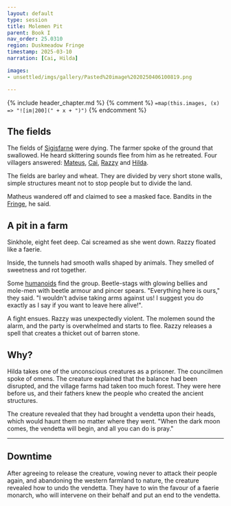 ```yaml
---
layout: default
type: session
title: Molemen Pit
parent: Book I
nav_order: 25.0310
region: Duskmeadow Fringe
timestamp: 2025-03-10
narration: [Cai, Hilda]

images:
- unsettled/imgs/gallery/Pasted%20image%2020250406100819.png

---
```


{% include header_chapter.md %}
{% comment %}
`=map(this.images, (x) => "![im|200](" + x + ")")`
{% endcomment %}

## The fields

The fields of [Sigisfarne](unsettled/directory/Sigisfarne/index.md) were dying.
The farmer spoke of the ground that swallowed.
He heard skittering sounds flee from him as he retreated.
Four villagers answered: [Mateus](unsettled/directory/Sigisfarne/Mateus.md), [Cai](unsettled/directory/Sigisfarne/Cai.md), [Razzy](unsettled/directory/Sigisfarne/Razvan.md) and [Hilda](unsettled/directory/Sigisfarne/Hilda.md).

The fields are barley and wheat.
They are divided by very short stone walls, simple structures meant not to stop people but to divide the land.

Matheus wandered off and claimed to see a masked face.
Bandits in the [Fringe](unsettled/directory/DuskmeadowFringe/index.md), he said.

## A pit in a farm

Sinkhole, eight feet deep.
Cai screamed as she went down.
Razzy floated like a faerie.

Inside, the tunnels had smooth walls shaped by animals.
They smelled of sweetness and rot together.

Some [humanoids](unsettled/directory/DuskmeadowFringe/PiotChant.md) find the group.
Beetle-stags with glowing bellies and mole-men with beetle armour and pincer spears. "Everything here is ours," they said.
"I wouldn't advise taking arms against us! I suggest you do exactly as I say if you want to leave here alive!".

A fight ensues.
Razzy was unexpectedly violent.
The molemen sound the alarm, and the party is overwhelmed and starts to flee.
Razzy releases a spell that creates a thicket out of barren stone.


## Why?

Hilda takes one of the unconscious creatures as a prisoner.
The councilmen spoke of omens.
The creature explained that the balance had been disrupted, and the village farms had taken too much forest.
They were here before us, and their fathers knew the people who created the ancient structures.

The creature revealed that they had brought a vendetta upon their heads, which would haunt them no matter where they went.
"When the dark moon comes, the vendetta will begin, and all you can do is pray."

---
## Downtime

After agreeing to release the creature, vowing never to attack their people again, and abandoning the western farmland to nature, the creature revealed how to undo the vendetta.
They have to win the favour of a faerie monarch, who will intervene on their behalf and put an end to the vendetta.
